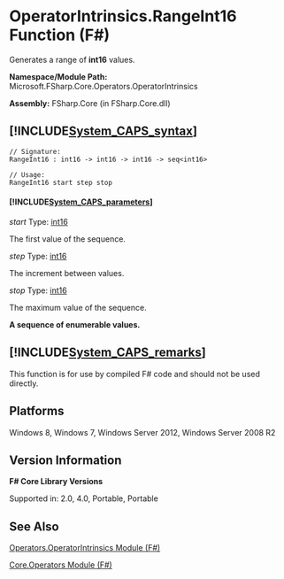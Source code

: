 # OperatorIntrinsics.RangeInt16 Function (F#)

Generates a range of **int16** values.

**Namespace/Module Path:** Microsoft.FSharp.Core.Operators.OperatorIntrinsics

**Assembly:** FSharp.Core (in FSharp.Core.dll)


## [!INCLUDE[System_CAPS_syntax](//System/Token/System_CAPS_syntax_md.md)]

```
// Signature:
RangeInt16 : int16 -> int16 -> int16 -> seq<int16>

// Usage:
RangeInt16 start step stop
```

#### [!INCLUDE[System_CAPS_parameters](//System/Token/System_CAPS_parameters_md.md)]
*start*
Type: [int16](http://msdn.microsoft.com/en-us/library/608e612c-5a8e-40c4-912f-55788628cb9b)


The first value of the sequence.


*step*
Type: [int16](http://msdn.microsoft.com/en-us/library/608e612c-5a8e-40c4-912f-55788628cb9b)


The increment between values.


*stop*
Type: [int16](http://msdn.microsoft.com/en-us/library/608e612c-5a8e-40c4-912f-55788628cb9b)


The maximum value of the sequence.



**A sequence of enumerable values.**
## [!INCLUDE[System_CAPS_remarks](//System/Token/System_CAPS_remarks_md.md)]
This function is for use by compiled F# code and should not be used directly.


## Platforms
Windows 8, Windows 7, Windows Server 2012, Windows Server 2008 R2


## Version Information
**F# Core Library Versions**

Supported in: 2.0, 4.0, Portable, Portable




## See Also
[Operators.OperatorIntrinsics Module &#40;F&#35;&#41;](Operators.OperatorIntrinsics+Module+28%F%2329%.md)

[Core.Operators Module &#40;F&#35;&#41;](Core.Operators+Module+28%F%2329%.md)

